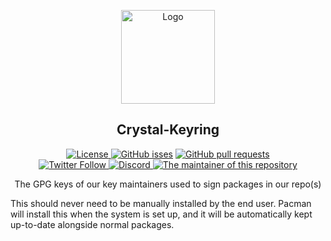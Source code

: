 <p align="center">
  <a href="https://github.com/crystal-linux/crystal-keyring">
    <img src="https://getcryst.al/site/assets/other/logo.png" alt="Logo" width="150" height="150">
  </a>
</p>
<p align="center"> 
<h2 align="center"> Crystal-Keyring </h2>
</p>
<p align="center">
    <a href="https://github.com/crystal-linux/.github/blob/main/LICENSE"><img src="https://img.shields.io/badge/License-GPL--3.0-blue.svg" alt="License">
    <a href="https://github/crystal-linux/caveman"><img alt="GitHub isses" src="https://img.shields.io/github/issues-raw/crystal-linux/caveman"></a>
    <a href="https://github/crystal-linux/caveman"><img alt="GitHub pull requests" src="https://img.shields.io/github/issues-pr-raw/crystal-linux/caveman"></a><br>
    <a href="https://twitter.com/intent/user?screen_name=crystal_linux"><img alt="Twitter Follow" src="https://img.shields.io/twitter/follow/crystal_linux?style=flat?color=blue">
    <a href="https://discord.gg/yp4xpZeAgW"><img alt="Discord" src="https://img.shields.io/discord/825473796227858482?color=blue&label=Discord&logo=Discord&logoColor=white"?link=https://discord.gg/yp4xpZeAgW&link=https://discord.gg/yp4xpZeAgW> </a>
    <a href="https://github.com/crytal-linux"><img src="https://img.shields.io/badge/Maintainer-@crystalteam-brightgreen" alt="The maintainer of this repository" href="https://github.com/crystal-linux"></a>
</p>
<p align="center">The GPG keys of our key maintainers used to sign packages in our repo(s)</p>



This should never need to be manually installed by the end user. Pacman will install this when the system is set up, and it will be automatically kept up-to-date alongside normal packages.
